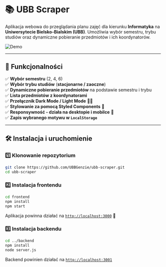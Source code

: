 # 📚 UBB Scraper

Aplikacja webowa do przeglądania planu zajęć dla kierunku **Informatyka** na **Uniwersytecie Bielsko-Bialskim (UBB)**. Umożliwia wybór semestru, trybu studiów oraz dynamiczne pobieranie przedmiotów i ich koordynatorów.

![Demo](https://ik.imagekit.io/lorinnio/image.png?updatedAt=1746380116800)

---

## **🚀 Funkcjonalności**

✅ **Wybór semestru** (2, 4, 6)  
✅ **Wybór trybu studiów** (**stacjonarne / zaoczne**)  
✅ **Dynamiczne pobieranie przedmiotów** na podstawie semestru i trybu  
✅ **Lista przedmiotów z koordynatorami**  
✅ **Przełącznik Dark Mode / Light Mode** 🌙🌞  
✅ **Stylowanie za pomocą Styled Components** 🎨  
✅ **Responsywność - działa na desktopie i mobilce** 📱  
✅ **Zapis wybranego motywu w `LocalStorage`**

---

## **🛠 Instalacja i uruchomienie**

### **1️⃣ Klonowanie repozytorium**

```bash
git clone https://github.com/UBBGenzie/ubb-scraper.git
cd ubb-scraper
```

### **2️⃣ Instalacja frontendu**

```bash
cd frontend
npm install
npm start
```

Aplikacja powinna działać na [`http://localhost:3000`](http://localhost:3000) 🎉

### **3️⃣ Instalacja backendu**

```bash
cd ../backend
npm install
node server.js
```

Backend powinien działać na [`http://localhost:3001`](http://localhost:3001)
